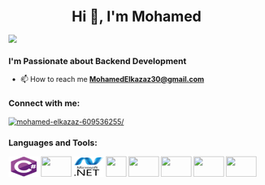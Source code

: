 <h1 align="center">Hi 👋, I'm Mohamed </h1>



[![](https://visitcount.itsvg.in/api?id=Mohamed-Kzaz&icon=0&color=0)](https://visitcount.itsvg.in)



<h3>I'm Passionate about Backend Development </h3>

- 📫 How to reach me **MohamedElkazaz30@gmail.com**

<h3 align="left">Connect with me:</h3>
<p align="left">
<a href="https://www.linkedin.com/in/mohamed-elkazaz-609536255/" target="blank"><img align="center" src="https://raw.githubusercontent.com/rahuldkjain/github-profile-readme-generator/master/src/images/icons/Social/linked-in-alt.svg" alt="mohamed-elkazaz-609536255/" height="30" width="40" /></a>
</p>


<h3 align="left">Languages and Tools:</h3>
<p align="left">
<img src="https://raw.githubusercontent.com/devicons/devicon/master/icons//csharp/csharp-original.svg" width="60" height="40" />  
<img src="https://upload.wikimedia.org/wikipedia/de/thumb/8/8c/Microsoft_SQL_Server_Logo.svg/2000px-Microsoft_SQL_Server_Logo.svg.png" width="60" height="40"/>    
<img src="https://raw.githubusercontent.com/devicons/devicon/master/icons/dot-net/dot-net-original-wordmark.svg" width="60" height="40"/>
<img src="https://upload.wikimedia.org/wikipedia/commons/e/ee/.NET_Core_Logo.svg" width="40" height="40"/>
<img src="https://codeopinion.com/wp-content/uploads/2017/10/Bitmap-MEDIUM_Entity-Framework-Core-Logo_2colors_Square_Boxed_RGB.png" width="60" height="40"/> 
<img src="https://user-images.githubusercontent.com/81612480/170158125-06d02884-224c-49a7-a455-8877279389f2.jpg" width="60" height="40"/> 
<img src="https://user-images.githubusercontent.com/59020581/117362577-18555280-aec4-11eb-94ef-401c9f28eb38.png" width="60" height="40"/> 
<img src="" width="60" height="40"/> 
</p>
